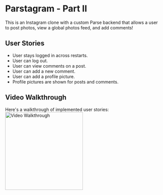 # Parstagram - Part II

This is an Instagram clone with a custom Parse backend that allows a user to post photos, view a global photos feed, and add comments!

## User Stories
- User stays logged in across restarts.
- User can log out.
- User can view comments on a post.
- User can add a new comment.
- User can add a profile picture.
- Profile pictures are shown for posts and comments.

## Video Walkthrough
Here's a walkthrough of implemented user stories:
<img src="gif_2.gif?raw=true" title='Video Walkthrough #2' width="250px" alt='Video Walkthrough' />
